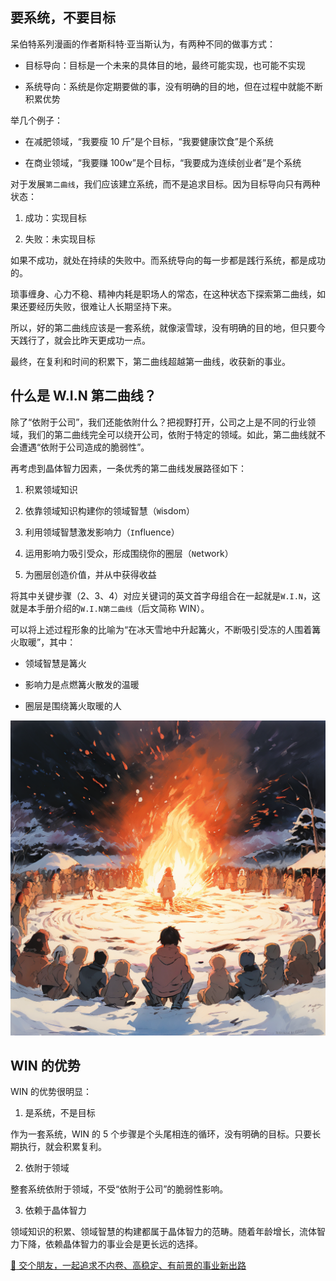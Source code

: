 ## 要系统，不要目标

呆伯特系列漫画的作者斯科特·亚当斯认为，有两种不同的做事方式：

- 目标导向：目标是一个未来的具体目的地，最终可能实现，也可能不实现

- 系统导向：系统是你定期要做的事，没有明确的目的地，但在过程中就能不断积累优势

举几个例子：

- 在减肥领域，“我要瘦 10 斤”是个目标，“我要健康饮食”是个系统

- 在商业领域，“我要赚 100w”是个目标，“我要成为连续创业者”是个系统

对于发展`第二曲线`，我们应该建立系统，而不是追求目标。因为目标导向只有两种状态：

1. 成功：实现目标

2. 失败：未实现目标

如果不成功，就处在持续的失败中。而系统导向的每一步都是践行系统，都是成功的。

琐事缠身、心力不稳、精神内耗是职场人的常态，在这种状态下探索第二曲线，如果还要经历失败，很难让人长期坚持下来。

所以，好的第二曲线应该是一套系统，就像滚雪球，没有明确的目的地，但只要今天践行了，就会比昨天更成功一点。

最终，在复利和时间的积累下，第二曲线超越第一曲线，收获新的事业。

## 什么是 W.I.N 第二曲线？

除了“依附于公司”，我们还能依附什么？把视野打开，公司之上是不同的行业领域，我们的第二曲线完全可以绕开公司，依附于特定的领域。如此，第二曲线就不会遭遇“依附于公司造成的脆弱性”。

再考虑到晶体智力因素，一条优秀的第二曲线发展路径如下：

1. 积累领域知识

2. 依靠领域知识构建你的领域智慧（`W`isdom）

3. 利用领域智慧激发影响力（`I`nfluence）

4. 运用影响力吸引受众，形成围绕你的圈层（`N`etwork）

5. 为圈层创造价值，并从中获得收益

将其中关键步骤（2、3、4）对应关键词的英文首字母组合在一起就是`W.I.N`，这就是本手册介绍的`W.I.N第二曲线`（后文简称 WIN）。

可以将上述过程形象的比喻为“在冰天雪地中升起篝火，不断吸引受冻的人围着篝火取暖”，其中：

- 领域智慧是篝火

- 影响力是点燃篝火散发的温暖

- 圈层是围绕篝火取暖的人

![fire](/imgs/fire_warm.png)

## WIN 的优势

WIN 的优势很明显：

1. 是系统，不是目标

作为一套系统，WIN 的 5 个步骤是个头尾相连的循环，没有明确的目标。只要长期执行，就会积累复利。

2. 依附于领域

整套系统依附于领域，不受“依附于公司”的脆弱性影响。

3. 依赖于晶体智力

领域知识的积累、领域智慧的构建都属于晶体智力的范畴。随着年龄增长，流体智力下降，依赖晶体智力的事业会是更长远的选择。

[:ghost: 交个朋友，一起追求不内卷、高稳定、有前景的事业新出路](/docs/about.md)
